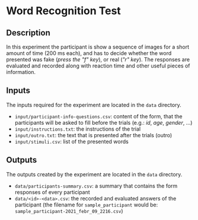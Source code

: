 # Word Recognition Test

## Description
In this experiment the participant is show a sequence of images for a short amount of time (200 ms each), and has to decide whether the word presented was fake (_press the "f" key_), or real (_"r" key_). The responses are evaluated and recorded along with reaction time and other useful pieces of information.

## Inputs

The inputs required for the experiment are located in the `data` directory.

  - `input/participant-info-questions.csv`: content of the form, that the participants will be asked to fill before the trials (e.g.: _id_, _age_, _gender_, ...)
  - `input/instructions.txt`: the instructions of the trial
  - `input/outro.txt`: the text that is presented after the trials (outro)
  - `input/stimuli.csv`: list of the presented words

## Outputs

The outputs created by the experiment are located in the `data` directory.

  - `data/participants-summary.csv`: a summary that contains the form responses of every participant
  - `data/<id>-<data>.csv`: the recorded and evaluated answers of the participant (the filename for `sample_participant` would be: `sample_participant-2021_febr_09_2216.csv`)
